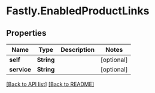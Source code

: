 # Fastly.EnabledProductLinks

## Properties

Name | Type | Description | Notes
------------ | ------------- | ------------- | -------------
**self** | **String** |  | [optional] 
**service** | **String** |  | [optional] 


[[Back to API list]](../../README.md#endpoints) [[Back to README]](../../README.md)
